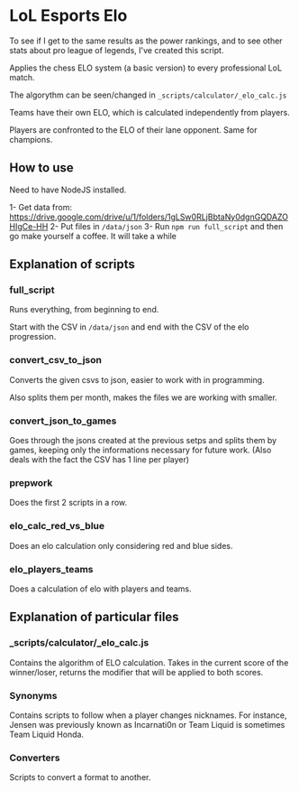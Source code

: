 # LoL Esports Elo

To see if I get to the same results as the power rankings, and to see other stats about pro league of legends, I've created this script.

Applies the chess ELO system (a basic version) to every professional LoL match.

The algorythm can be seen/changed in `_scripts/calculator/_elo_calc.js`

Teams have their own ELO, which is calculated independently from players.

Players are confronted to the ELO of their lane opponent. Same for champions.

## How to use

Need to have NodeJS installed.

1- Get data from: https://drive.google.com/drive/u/1/folders/1gLSw0RLjBbtaNy0dgnGQDAZOHIgCe-HH
2- Put files in `/data/json`
3- Run `npm run full_script` and then go make yourself a coffee. It will take a while

## Explanation of scripts

### full_script

Runs everything, from beginning to end.

Start with the CSV in `/data/json` and end with the CSV of the elo progression.

### convert_csv_to_json

Converts the given csvs to json, easier to work with in programming.

Also splits them per month, makes the files we are working with smaller.

### convert_json_to_games

Goes through the jsons created at the previous setps and splits them by games, keeping only the informations necessary for future work. (Also deals with the fact the CSV has 1 line per player)

### prepwork

Does the first 2 scripts in a row.

### elo_calc_red_vs_blue

Does an elo calculation only considering red and blue sides.

### elo_players_teams

Does a calculation of elo with players and teams.

## Explanation of particular files

### _scripts/calculator/_elo_calc.js

Contains the algorithm of ELO calculation. Takes in the current score of the winner/loser, returns the modifier that will be applied to both scores.

### Synonyms

Contains scripts to follow when a player changes nicknames. For instance, Jensen was previously known as Incarnati0n or Team Liquid is sometimes Team Liquid Honda.

### Converters

Scripts to convert a format to another. 